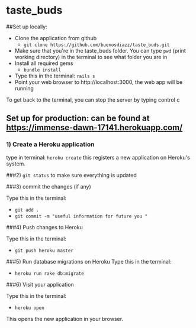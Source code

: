 # taste_buds

##Set up locally: 
- Clone the application from github
  * `git clone https://github.com/buenosdiazz/taste_buds.git`
- Make sure that you're in the taste_buds folder. You can type `pwd` (print working directory) in the terminal to see what folder you are in 
- Install all required gems
  * `bundle install`
- Type this in the terminal: `rails s`
- Point your web browser to http://localhost:3000, the web app will be running

To get back to the terminal, you can stop the server by typing control c


## Set up for production: can be found at https://immense-dawn-17141.herokuapp.com/

### 1) Create a Heroku application

type in terminal: 
`heroku create`
this registers a new application on Heroku's system. 

###2) `git status` to make sure everything is updated 

###3) commit the changes (if any)  

Type this in the terminal:
* `git add .`
* `git commit -m "useful information for future you "`

###4) Push changes to Heroku

Type this in the terminal:
* `git push heroku master`

###5) Run database migrations on Heroku
Type this in the terminal:

* `heroku run rake db:migrate`

###6) Visit your application

Type this in the terminal:
* `heroku open`

This opens the new application in your browser.





